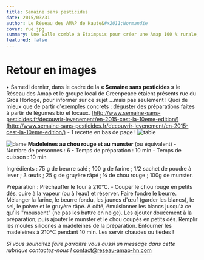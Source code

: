 ```yaml
---
title: Semaine sans pesticides
date: 2015/03/31
author: Le Réseau des AMAP de Haute&#x2011;Normandie
cover: rue.jpg
summary: Une Salle comble à Etaimpuis pour créer une Amap 100 % rurale, ....et notre première participation à la "Semaine sans pesticides", avec le groupe local de Greenpeace samedi 28 mars. Ces rencontres nous donnent envie de continuer à avancer pour communiquer sur nos valeurs, mettre en avant les produits bio ... et de façon ludique (dégustations, recettes, ...) !   
featured: false
---
```



# **Retour en images** #


•	Samedi dernier, dans le cadre de la **« Semaine sans pesticides »** le Réseau des Amap et le groupe local de Greenpeace étaient présents rue du Gros Horloge, pour informer sur ce sujet ...mais pas seulement ! Quoi de mieux que de partir d'exemples concrets : déguster des préparations faites à partir de légumes bio et locaux. [http://www.semaine-sans-pesticides.fr/decouvrir-levenement/en-2015-cest-la-10eme-edition/](http://www.semaine-sans-pesticides.fr/decouvrir-levenement/en-2015-cest-la-10eme-edition/) - 1 recette en bas de page !
![table]({{media_url}}table.jpg)


![dame]({{media_url}}dame.jpg) **Madeleines au chou rouge et au munster** (ou équivalent) - 
Nombre de personnes : 6 - Temps de préparation : 10 min - Temps de cuisson : 10 min

Ingrédients : 75 g de beurre salé ; 100 g de farine ; 1/2 sachet de poudre à lever ; 3 œufs ;  25 g de gruyère  râpé ; ¼ de chou rouge ; 100g de munster.

Préparation : Préchauffer le four à 210°C. - Couper le chou rouge en petits dés, cuire à la vapeur (ou à l’eau)  et réserver.
Faire fondre le beurre. Mélanger la farine, le beurre fondu, les jaunes d'œuf  (garder les blancs), le sel, le poivre et le gruyère râpé.
A côté, émulsionner les blancs jusqu'à ce qu'ils "moussent" (ne pas les battre en neige). Les ajouter doucement à la préparation; puis ajouter le munster et le chou coupés en petits dés.
Remplir les moules silicones à madeleines de la préparation. Enfourner les madeleines à 210°C pendant 10 min.
Les servir chaudes ou tièdes !

*Si vous souhaitez faire parraitre vous aussi un message dans cette rubrique contactez-nous !* <contact@reseau-amap-hn.com>

 
